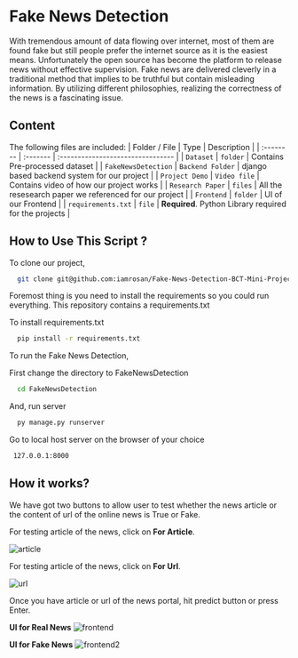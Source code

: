 
# Fake News Detection 

With tremendous amount of data flowing over internet, most of them are found
fake but still people prefer the internet source as it is the easiest means. Unfortunately the open source has become the platform to release news without effective
supervision. Fake news are delivered cleverly in a traditional method that implies
to be truthful but contain misleading information. By utilizing different philosophies, realizing the correctness of the news is a fascinating issue.

## Content
The following files are included:
| Folder / File | Type     | Description                       |
| :-------- | :------- | :-------------------------------- |
| `Dataset`      | `folder` | Contains Pre-processed dataset |
| `FakeNewsDetection`      | `Backend Folder` | django based backend system for our project |
| `Project Demo`      | `Video file` | Contains video of how our project works |
| `Research Paper`      | `files` | All the resesearch paper we referenced for our project |
| `Frontend`      | `folder` | UI of our Frontend  |
| `requirements.txt`      | `file` | **Required**. Python Library required for the projects |


## How to Use This Script ?
To clone our project,
```bash
  git clone git@github.com:iamrosan/Fake-News-Detection-BCT-Mini-Project-.git
```

Foremost thing is you need to install the requirements so you could run everything. This repository contains a requirements.txt

To install requirements.txt

```bash
  pip install -r requirements.txt
```

To run the Fake News Detection,

First change the directory to FakeNewsDetection
```bash
  cd FakeNewsDetection
```
And, run server
```bash
  py manage.py runserver
```
Go to local host server on the browser of your choice
```bash
 127.0.0.1:8000
```
## How it works?
We have got two buttons to allow user to test whether the news article or the content of url of the online news is True or Fake.

For testing article of the news, click on **For Article**.
 
 ![article](https://user-images.githubusercontent.com/43814550/158328311-cc1a519a-48bc-4cbb-8355-84ec9a3eafba.png)


For testing article of the news, click on **For Url**.
 
 ![url](https://user-images.githubusercontent.com/43814550/158328442-485c615b-21e5-4e04-ad0f-e88d1f01f3cd.png)

Once you have article or url of the news portal, hit predict button or press Enter.

**UI for Real News**
![frontend](https://user-images.githubusercontent.com/43814550/158327060-401d5a23-6900-4bf9-ad41-9072cb85f478.png)

**UI for Fake News**
![frontend2](https://user-images.githubusercontent.com/43814550/158327141-c74fb3c9-45d5-4782-a464-315923ab6fad.png)
